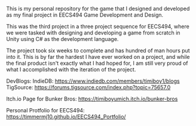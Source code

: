 This is my personal repository for the game that I designed and developed as my final project in EECS494 Game Development and Design. 

This was the third project in a three project sequence for EECS494, where we were tasked with designing and developing a game from scratch in Unity using C# as the development language.

The project took six weeks to complete and has hundred of man hours put into it. This is by far the hardest I have ever worked on a project, and while the final product isn't exactly what I had hoped for, I am still very proud of what I accomplished with the iteration of the project. 

DevBlogs:
IndieDB: https://www.indiedb.com/members/timiboy1/blogs
<br/>
TigSource: https://forums.tigsource.com/index.php?topic=75657.0

Itch.io Page for Bunker Bros:
https://timiboyumich.itch.io/bunker-bros

Personal Protfolio for EECS494:
https://timmermj10.github.io/EECS494_Portfolio/
